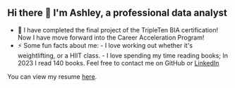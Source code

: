 ## Hi there 👋 I'm Ashley, a professional data analyst
- 🔭 I have completed the final project of the TripleTen BIA certification! Now I have move forward into the Career Acceleration Program!
- ⚡ Some fun facts about me:
      - I love working out whether it's weightlifting, or a HIIT class.
      - I love spending my time reading books; In 2023 I read 140 books.
Feel free to contact me on GitHub or [LinkedIn](https://www.linkedin.com/in/ashley-hernandez-11009113b/)

You can view my resume [here](https://docs.google.com/document/d/1nonEtRpzM_6aDq9-lttmRNQSrQ0CyyUaXCP7LyZ065k/edit?tab=t.0).
